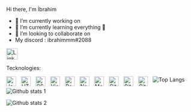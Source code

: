 Hi there, I'm İbrahim 



- 🔭 I’m currently working on 
- 🌱  I’m currently learning everything 🤣
- 👯 I’m looking to collaborate on 
- My discord : ibrahimmm#2088







 <a href="https://www.linkedin.com/in/ibrahim-akkul-1a6075233/" rel="nofollow"><img src="https://images.rawpixel.com/image_png_800/czNmcy1wcml2YXRlL3Jhd3BpeGVsX2ltYWdlcy93ZWJzaXRlX2NvbnRlbnQvbHIvdjk4Mi1kNS0xMF8xLnBuZw.png" alt="Linkedin" style="width:30px;"/></a>
 
 
 Tecknologies:
 
 <img align="left" alt="JavaScript" width="26px" src="https://cdn.jsdelivr.net/gh/devicons/devicon/icons/javascript/javascript-original.svg" style="padding-right:10px;" /><img align="left" alt="HTML5" width="26px" src="https://cdn.jsdelivr.net/gh/devicons/devicon/icons/html5/html5-original.svg" style="padding-right:10px;" /><img align="left" alt="CSS3" width="26px" src="https://cdn.jsdelivr.net/gh/devicons/devicon/icons/css3/css3-original.svg" style="padding-right:10px;" /><img align="left" alt="Visual Studio Code" width="26px" src="https://cdn.jsdelivr.net/gh/devicons/devicon/icons/vscode/vscode-original.svg" style="padding-right:10px;" /><img align="left" alt="React" width="26px" src="https://cdn.jsdelivr.net/gh/devicons/devicon/icons/react/react-original.svg" style="padding-right:10px;" /><img align="left" alt="Node.js" width="26px" src="https://cdn.jsdelivr.net/gh/devicons/devicon/icons/nodejs/nodejs-original.svg" style="padding-right:10px;" /><img align="left" alt="MongoDB" width="26px" src="https://cdn.jsdelivr.net/gh/devicons/devicon/icons/mongodb/mongodb-original.svg" style="padding-right:10px;" /><img align="left" alt="GitHub" width="26px" src="https://www.svgrepo.com/show/303656/php-logo.svg" style="padding-right:10px;" /><img align="left" alt="Git" width="26px" src="https://cdn.jsdelivr.net/gh/devicons/devicon/icons/git/git-original.svg" style="padding-right:10px;" /><img align="left" alt="GitHub" width="26px" src="https://user-images.githubusercontent.com/3369400/139447912-e0f43f33-6d9f-45f8-be46-2df5bbc91289.png" style="padding-right:10px;" />



![Top Langs](https://github-readme-stats-git-masterrstaa-rickstaa.vercel.app/api/top-langs/?username=ibrahimakkul&theme=dracula)



![Github stats 1](https://github-readme-stats.vercel.app/api?username=ibrahimakkul&show_icons=true&theme=gradient)

![Github stats 2](https://github-readme-stats.vercel.app/api?username=ibrahimakkul&show_icons=true&theme=radical)


